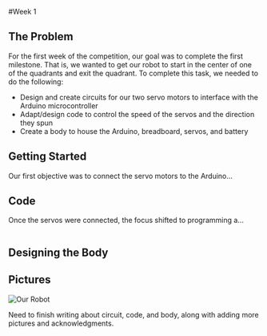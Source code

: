 #Week 1

## The Problem
For the first week of the competition, our goal was to complete the first milestone. That is, we wanted to get our robot to start in the center of one of the quadrants and exit the quadrant. To complete this task, we needed to do the following:
* Design and create circuits for our two servo motors to interface with the Arduino microcontroller
* Adapt/design code to control the speed of the servos and the direction they spun
* Create a body to house the Arduino, breadboard, servos, and battery

## Getting Started
Our first objective was to connect the servo motors to the Arduino...

## Code
Once the servos were connected, the focus shifted to programming a...

```c++


```

## Designing the Body



## Pictures
![Our Robot](http://cubeupload.com/im/LYoL0D.jpg)

Need to finish writing about circuit, code, and body, along with adding more pictures and acknowledgments.
